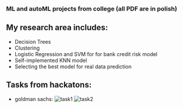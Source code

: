 ### ML and autoML projects from college (all PDF are in polish)
## My research area includes:
- Decision Trees
- Clustering
- Logistic Regression and SVM for for bank credit risk model
- Self-implemented KNN model
- Selecting the best model for real data prediction
## Tasks from hackatons:
- goldman sachs:
![task1](https://github.com/poglodjan/Python_experience/assets/100129357/77be1613-cd94-4eb9-9973-3b0cd901b738)
![task2](https://github.com/poglodjan/Python_experience/assets/100129357/662e28e4-d293-4f06-943b-c41d9f547528)

